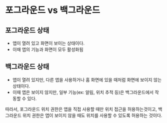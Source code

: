 포그라운드 vs 백그라운드
===

## 포그라운드 상태
- 앱이 열려 있고 화면이 보이는 상태이다.
- 이때 앱의 기능과 화면이 모두 활성화됨

## 백그라운드 상태
- 앱이 열려 있지만, 다른 앱을 사용하거나 홈 화면에 있을 때처럼 화면에 보이지 않는 상태이다.
- 이때 앱은 보이지 않지만, 일부 기능(ex: 알림, 위치 추적 등)은 백그라운드에서 작동할 수 있다.

따라서, 포그라운드 위치 권한은 앱을 직접 사용할 때만 위치 접근을 허용하는것이고, 백그라운드 위치 권한은 앱이 보이지 않을 때도 위치를 사용할 수 있도록 허용하는 것이다.